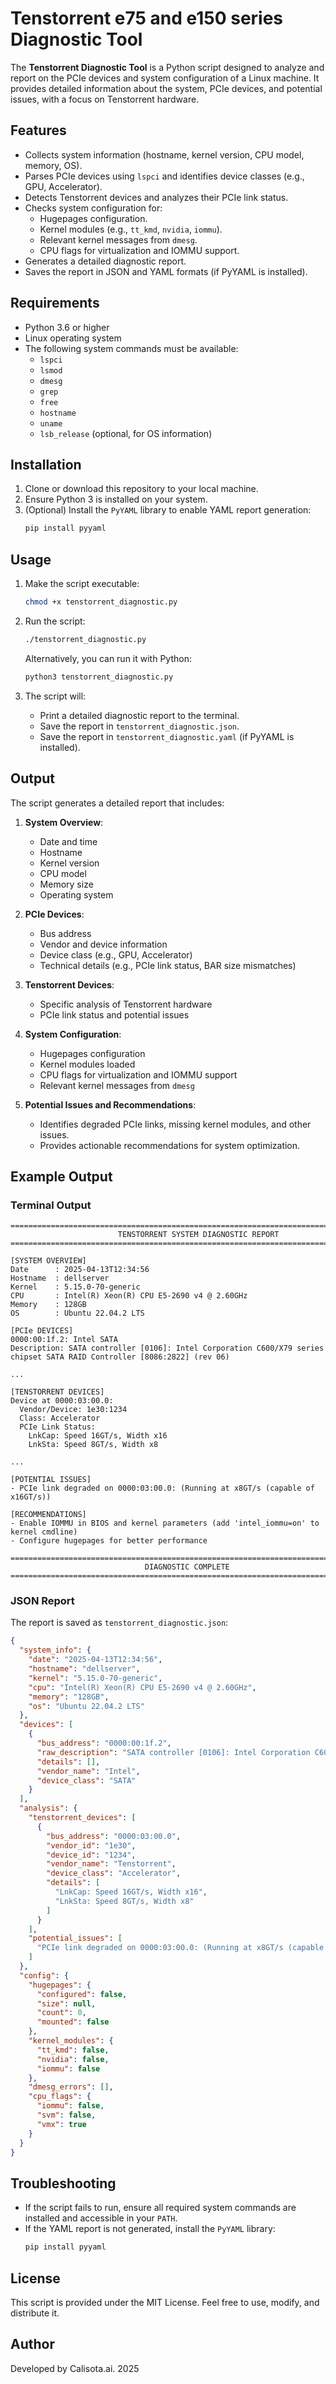 # Tenstorrent e75 and e150 series Diagnostic Tool

The **Tenstorrent Diagnostic Tool** is a Python script designed to analyze and report on the PCIe devices and system configuration of a Linux machine. It provides detailed information about the system, PCIe devices, and potential issues, with a focus on Tenstorrent hardware.

## Features

- Collects system information (hostname, kernel version, CPU model, memory, OS).
- Parses PCIe devices using `lspci` and identifies device classes (e.g., GPU, Accelerator).
- Detects Tenstorrent devices and analyzes their PCIe link status.
- Checks system configuration for:
  - Hugepages configuration.
  - Kernel modules (e.g., `tt_kmd`, `nvidia`, `iommu`).
  - Relevant kernel messages from `dmesg`.
  - CPU flags for virtualization and IOMMU support.
- Generates a detailed diagnostic report.
- Saves the report in JSON and YAML formats (if PyYAML is installed).

## Requirements

- Python 3.6 or higher
- Linux operating system
- The following system commands must be available:
  - `lspci`
  - `lsmod`
  - `dmesg`
  - `grep`
  - `free`
  - `hostname`
  - `uname`
  - `lsb_release` (optional, for OS information)

## Installation

1. Clone or download this repository to your local machine.
2. Ensure Python 3 is installed on your system.
3. (Optional) Install the `PyYAML` library to enable YAML report generation:
   ```bash
   pip install pyyaml
   ```

## Usage

1. Make the script executable:
   ```bash
   chmod +x tenstorrent_diagnostic.py
   ```

2. Run the script:
   ```bash
   ./tenstorrent_diagnostic.py
   ```
   Alternatively, you can run it with Python:
   ```bash
   python3 tenstorrent_diagnostic.py
   ```

3. The script will:
   - Print a detailed diagnostic report to the terminal.
   - Save the report in `tenstorrent_diagnostic.json`.
   - Save the report in `tenstorrent_diagnostic.yaml` (if PyYAML is installed).

## Output

The script generates a detailed report that includes:

1. **System Overview**:
   - Date and time
   - Hostname
   - Kernel version
   - CPU model
   - Memory size
   - Operating system

2. **PCIe Devices**:
   - Bus address
   - Vendor and device information
   - Device class (e.g., GPU, Accelerator)
   - Technical details (e.g., PCIe link status, BAR size mismatches)

3. **Tenstorrent Devices**:
   - Specific analysis of Tenstorrent hardware
   - PCIe link status and potential issues

4. **System Configuration**:
   - Hugepages configuration
   - Kernel modules loaded
   - CPU flags for virtualization and IOMMU support
   - Relevant kernel messages from `dmesg`

5. **Potential Issues and Recommendations**:
   - Identifies degraded PCIe links, missing kernel modules, and other issues.
   - Provides actionable recommendations for system optimization.

## Example Output

### Terminal Output
```
================================================================================
                        TENSTORRENT SYSTEM DIAGNOSTIC REPORT
================================================================================

[SYSTEM OVERVIEW]
Date      : 2025-04-13T12:34:56
Hostname  : dellserver
Kernel    : 5.15.0-70-generic
CPU       : Intel(R) Xeon(R) CPU E5-2690 v4 @ 2.60GHz
Memory    : 128GB
OS        : Ubuntu 22.04.2 LTS

[PCIe DEVICES]
0000:00:1f.2: Intel SATA
Description: SATA controller [0106]: Intel Corporation C600/X79 series chipset SATA RAID Controller [8086:2822] (rev 06)

...

[TENSTORRENT DEVICES]
Device at 0000:03:00.0:
  Vendor/Device: 1e30:1234
  Class: Accelerator
  PCIe Link Status:
    LnkCap: Speed 16GT/s, Width x16
    LnkSta: Speed 8GT/s, Width x8

...

[POTENTIAL ISSUES]
- PCIe link degraded on 0000:03:00.0: (Running at x8GT/s (capable of x16GT/s))

[RECOMMENDATIONS]
- Enable IOMMU in BIOS and kernel parameters (add 'intel_iommu=on' to kernel cmdline)
- Configure hugepages for better performance

================================================================================
                              DIAGNOSTIC COMPLETE
================================================================================
```

### JSON Report
The report is saved as `tenstorrent_diagnostic.json`:
```json
{
  "system_info": {
    "date": "2025-04-13T12:34:56",
    "hostname": "dellserver",
    "kernel": "5.15.0-70-generic",
    "cpu": "Intel(R) Xeon(R) CPU E5-2690 v4 @ 2.60GHz",
    "memory": "128GB",
    "os": "Ubuntu 22.04.2 LTS"
  },
  "devices": [
    {
      "bus_address": "0000:00:1f.2",
      "raw_description": "SATA controller [0106]: Intel Corporation C600/X79 series chipset SATA RAID Controller [8086:2822] (rev 06)",
      "details": [],
      "vendor_name": "Intel",
      "device_class": "SATA"
    }
  ],
  "analysis": {
    "tenstorrent_devices": [
      {
        "bus_address": "0000:03:00.0",
        "vendor_id": "1e30",
        "device_id": "1234",
        "vendor_name": "Tenstorrent",
        "device_class": "Accelerator",
        "details": [
          "LnkCap: Speed 16GT/s, Width x16",
          "LnkSta: Speed 8GT/s, Width x8"
        ]
      }
    ],
    "potential_issues": [
      "PCIe link degraded on 0000:03:00.0: (Running at x8GT/s (capable of x16GT/s))"
    ]
  },
  "config": {
    "hugepages": {
      "configured": false,
      "size": null,
      "count": 0,
      "mounted": false
    },
    "kernel_modules": {
      "tt_kmd": false,
      "nvidia": false,
      "iommu": false
    },
    "dmesg_errors": [],
    "cpu_flags": {
      "iommu": false,
      "svm": false,
      "vmx": true
    }
  }
}
```

## Troubleshooting

- If the script fails to run, ensure all required system commands are installed and accessible in your `PATH`.
- If the YAML report is not generated, install the `PyYAML` library:
  ```bash
  pip install pyyaml
  ```

## License

This script is provided under the MIT License. Feel free to use, modify, and distribute it.

## Author

Developed by Calisota.ai. 2025
